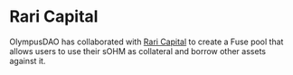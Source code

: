 # Rari Capital

OlympusDAO has collaborated with [Rari Capital](https://rari.capital/) to create a Fuse pool that allows users to use their sOHM as collateral and borrow other assets against it.
